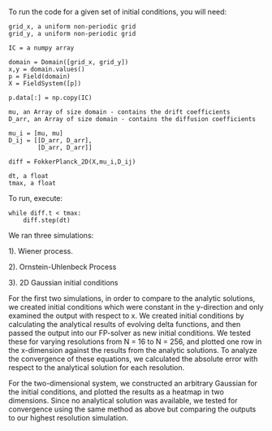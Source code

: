 To run the code for a given set of initial conditions, you will need: 

    grid_x, a uniform non-periodic grid
    grid_y, a uniform non-periodic grid

    IC = a numpy array
	
	domain = Domain([grid_x, grid_y])
    x,y = domain.values()
	p = Field(domain)
    X = FieldSystem([p])

    p.data[:] = np.copy(IC)

	mu, an Array of size domain - contains the drift coefficients
    D_arr, an Array of size domain - contains the diffusion coefficients

    mu_i = [mu, mu]
    D_ij = [[D_arr, D_arr],
            [D_arr, D_arr]]
			
    diff = FokkerPlanck_2D(X,mu_i,D_ij)

    dt, a float
	tmax, a float
	
To run, execute:

    while diff.t < tmax:
        diff.step(dt)
		
We ran three simulations:

1). Wiener process.

2). Ornstein-Uhlenbeck Process

3). 2D Gaussian initial conditions

For the first two simulations, in order to compare to the analytic solutions, we created initial conditions which were constant in the y-direction
and only examined the output with respect to x. We created initial conditions by calculating the analytical results of evolving delta functions,
and then passed the output into our FP-solver as new initial conditions. We tested these for varying resolutions from N = 16 to N = 256, and
 plotted one row in the x-dimension against the results from the analytic solutions. To analyze the convergence of these equations, we calculated
the absolute error with respect to the analytical solution for each resolution.

For the two-dimensional system,  we constructed an arbitrary Gaussian for the initial conditions, and plotted the results as a 
heatmap in two dimensions. Since no analytical solution was available, we tested for convergence using the same method as above
but comparing the outputs to our highest resolution simulation.
